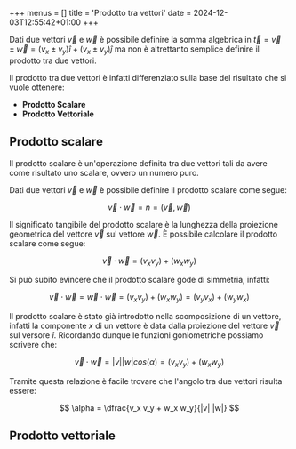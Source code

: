 +++
menus = []
title = 'Prodotto tra vettori'
date = 2024-12-03T12:55:42+01:00
+++

Dati due vettori $\vec v$ e $\vec w$ è possibile definire la somma algebrica in $\vec t = \vec v \pm \vec w = (v_x \pm v_y) \hat i + ( v_x \pm v_y) \hat j$ ma non è altrettanto semplice definire il prodotto tra due vettori.

Il prodotto tra due vettori è infatti differenziato sulla base del risultato che si vuole ottenere:

* **Prodotto Scalare**
* **Prodotto Vettoriale**

<h2>Prodotto scalare</h2>

Il prodotto scalare è un'operazione definita tra due vettori tali da avere come risultato uno scalare, ovvero un numero puro.

Dati due vettori $\vec v$ e $\vec w$ è possibile definire il prodotto scalare come segue:

$$ \vec v \cdot \vec w = n = (\vec v, \vec w)$$

Il significato tangibile del prodotto scalare è la lunghezza della proiezione geometrica del vettore $\vec v$ sul vettore $\vec w$. È possibile calcolare il prodotto scalare come segue:

$$ \vec v \cdot \vec w = (v_x  v_y) + (w_x  w_y) $$

Si può subito evincere che il prodotto scalare gode di simmetria, infatti:

$$ \vec v \cdot \vec w = \vec w \cdot \vec w = (v_x v_y) + (w_x w_y) = (v_y v_x) + (w_y w_x) $$

Il prodotto scalare è stato già introdotto nella scomposizione di un vettore, infatti la componente $x$ di un vettore è data dalla proiezione del vettore $\vec v$ sul versore $\hat i$. Ricordando dunque le funzioni goniometriche possiamo scrivere che:

$$ \vec v \cdot \vec w = |v| |w| cos (\alpha) = (v_x v_y) + (w_x w_y) $$

Tramite questa relazione è facile trovare che l'angolo tra due vettori risulta essere:

$$ \alpha = \dfrac{v_x v_y + w_x w_y}{|v| |w|} $$

<h2>Prodotto vettoriale</h2>
